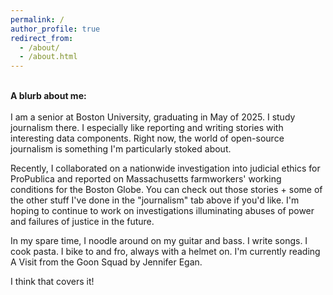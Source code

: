 ```yaml
---
permalink: /
author_profile: true
redirect_from: 
  - /about/
  - /about.html
---
```



<br>**A blurb about me:** <br><br>
I am a senior at Boston University, graduating in May of 2025. I study journalism there. I especially like reporting and writing stories with interesting data components. Right now, the world of open-source journalism is something I'm particularly stoked about. 

Recently, I collaborated on a nationwide investigation into judicial ethics for ProPublica and reported on Massachusetts farmworkers' working conditions for the Boston Globe. You can check out those stories + some of the other stuff I've done in the "journalism" tab above if you'd like. I'm hoping to continue to work on investigations illuminating abuses of power and failures of justice in the future.

In my spare time, I noodle around on my guitar and bass. I write songs. I cook pasta. I bike to and fro, always with a helmet on. I'm currently reading A Visit from the Goon Squad by Jennifer Egan. 

I think that covers it!

